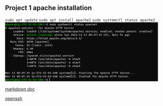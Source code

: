 ## Project 1 apache installation

`sudo apt update`
`sudo apt install apache2`
`sudo systemctl status apache2`
![apache2 status](./images/systemctl-status-apache2.PNG)

[markdown doc](https://www.markdownguide.org/cheat-sheet/)

[openssh](https://github.com/openssh)